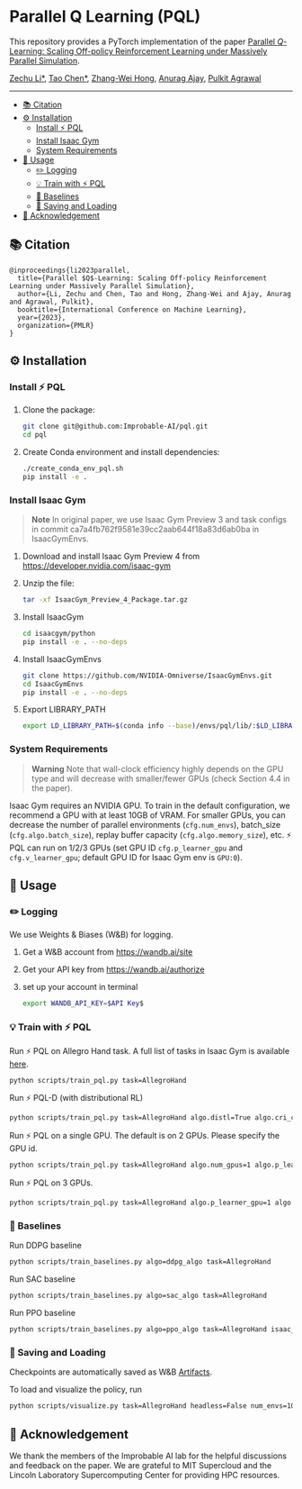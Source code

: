 # Parallel Q Learning (PQL)
This repository provides a PyTorch implementation of the paper [Parallel *Q*-Learning: Scaling Off-policy Reinforcement Learning under Massively Parallel Simulation](https://arxiv.org/abs/2307.12983).

[Zechu Li*](https://supersglzc.github.io/), [Tao Chen*](https://taochenshh.github.io/), [Zhang-Wei Hong](https://williamd4112.github.io/), [Anurag Ajay](https://anuragajay.github.io/), [Pulkit Agrawal](https://people.csail.mit.edu/pulkitag/)

---

- [:books: Citation](#citation)
- [:gear: Installation](#installation)
    - [Install :zap: PQL](#install_pql)
    - [Install Isaac Gym](#install_isaac)
    - [System Requirements](#requirements)
- [:scroll: Usage](#usage)
    - [:pencil2: Logging](#usage_logging)
    - [:bulb: Train with :zap: PQL](#usage_pql)
    - [:bookmark: Baselines](#usage_baselines)
    - [:floppy_disk: Saving and Loading](#usage_saving_loading)
- [:clap: Acknowledgement](#acknowledgement)


## :books: Citation

```
@inproceedings{li2023parallel,
  title={Parallel $Q$-Learning: Scaling Off-policy Reinforcement Learning under Massively Parallel Simulation},
  author={Li, Zechu and Chen, Tao and Hong, Zhang-Wei and Ajay, Anurag and Agrawal, Pulkit},
  booktitle={International Conference on Machine Learning},
  year={2023},
  organization={PMLR}
}
```

## :gear: Installation

### Install :zap: PQL <a name="install_pql"></a>

1. Clone the package:

    ```bash
    git clone git@github.com:Improbable-AI/pql.git
    cd pql
    ```

2. Create Conda environment and install dependencies:

    ```bash
    ./create_conda_env_pql.sh
    pip install -e .
    ```


### Install Isaac Gym <a name="install_isaac"></a>

> **Note**
> In original paper, we use Isaac Gym Preview 3 and task configs in commit ca7a4fb762f9581e39cc2aab644f18a83d6ab0ba in IsaacGymEnvs.

1. Download and install Isaac Gym Preview 4 from https://developer.nvidia.com/isaac-gym

2. Unzip the file:
    ```bash
    tar -xf IsaacGym_Preview_4_Package.tar.gz
    ```

3. Install IsaacGym
    ```bash
    cd isaacgym/python
    pip install -e . --no-deps
    ```

5. Install IsaacGymEnvs

    ```bash
    git clone https://github.com/NVIDIA-Omniverse/IsaacGymEnvs.git
    cd IsaacGymEnvs
    pip install -e . --no-deps
    ```
    
6. Export LIBRARY_PATH
    
    ```bash
    export LD_LIBRARY_PATH=$(conda info --base)/envs/pql/lib/:$LD_LIBRARY_PATH
    ```

### System Requirements <a name="requirements"></a>
> **Warning**
> Note that wall-clock efficiency highly depends on the GPU type and will decrease with smaller/fewer GPUs (check Section 4.4 in the paper).

Isaac Gym requires an NVIDIA GPU. To train in the default configuration, we recommend a GPU with at least 10GB of VRAM. For smaller GPUs, you can decrease the number of parallel environments (`cfg.num_envs`), batch_size (`cfg.algo.batch_size`), replay buffer capacity (`cfg.algo.memory_size`), etc. :zap: PQL can run on 1/2/3 GPUs (set GPU ID `cfg.p_learner_gpu` and `cfg.v_learner_gpu`; default GPU ID for Isaac Gym env is `GPU:0`). 


## :scroll: Usage

### :pencil2: Logging <a name="usage_logging"></a>

We use Weights & Biases (W&B) for logging. 

1. Get a W&B account from https://wandb.ai/site

2. Get your API key from https://wandb.ai/authorize

3. set up your account in terminal
    ```bash
    export WANDB_API_KEY=$API Key$
    ```

### :bulb: Train with :zap: PQL <a name="usage_pql"></a>

Run :zap: PQL on Allegro Hand task. A full list of tasks in Isaac Gym is available [here](https://github.com/NVIDIA-Omniverse/IsaacGymEnvs/blob/main/docs/rl_examples.md).

```bash
python scripts/train_pql.py task=AllegroHand
```

Run :zap: PQL-D (with distributional RL)

```bash
python scripts/train_pql.py task=AllegroHand algo.distl=True algo.cri_class=DistributionalDoubleQ
```

Run :zap: PQL on a single GPU. The default is on 2 GPUs. Please specify the GPU id.

```bash
python scripts/train_pql.py task=AllegroHand algo.num_gpus=1 algo.p_learner_gpu=0 algo.v_learner_gpu=0
```

Run :zap: PQL on 3 GPUs. 

```bash
python scripts/train_pql.py task=AllegroHand algo.p_learner_gpu=1 algo.v_learner_gpu=2
```

### :bookmark: Baselines <a name="usage_baselines"></a>

Run DDPG baseline

```bash
python scripts/train_baselines.py algo=ddpg_algo task=AllegroHand
```

Run SAC baseline

```bash
python scripts/train_baselines.py algo=sac_algo task=AllegroHand
```

Run PPO baseline

```bash
python scripts/train_baselines.py algo=ppo_algo task=AllegroHand isaac_param=True
```


    

### :floppy_disk: Saving and Loading <a name="usage_saving_loading"></a>

Checkpoints are automatically saved as W&B [Artifacts](https://docs.wandb.ai/ref/python/artifact).

To load and visualize the policy, run

```bash
python scripts/visualize.py task=AllegroHand headless=False num_envs=10 artifact=$team-name$/$project-name$/$run-id$/$version$
```



## :clap: Acknowledgement

We thank the members of the Improbable AI lab for the helpful discussions and feedback on the paper. We are grateful to MIT Supercloud and the Lincoln Laboratory Supercomputing Center for providing HPC resources.

